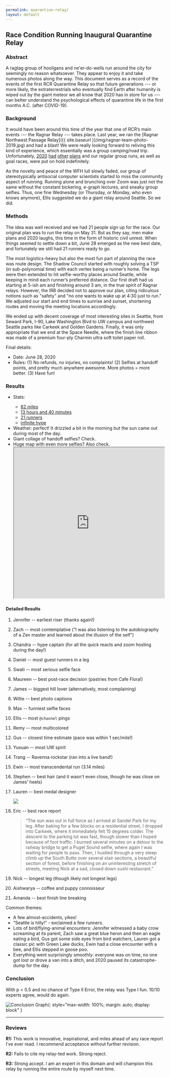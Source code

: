 ```yaml
---
permalink: quarantine-relay/
layout: default
---
```


## Race Condition Running Inaugural Quarantine Relay

### Abstract

A ragtag group of hooligans and ne'er-do-wells run around the city for seemingly
no reason whatsoever. They appear to enjoy it and take numerous photos along the
way. This document serves as a record of the events of the first RCR Quarantine
Relay so that future generations --- or more likely, the extraterrestrials who
eventually find Earth after humanity is wiped out by the giant meteor we all
know that 2020 has in store for us --- can better understand the psychological
effects of quarantine life in the first months A.C. (after COVID-19).


### Background

It would have been around this time of the year that one of RCR’s main events
--- the Ragnar Relay --- takes place. Last year, we ran the [Ragnar Northwest
Passage Relay]({{ site.baseurl }}/img/ragnar-team-photo-2019.jpg) and had a blast! We were really
looking forward to reliving this kind of experience, which essentially was a
group camping/road trip. Unfortunately,
[2020](https://twitter.com/NSLCpunk/status/1275822899279073280)
[had](https://i.redd.it/q7u3gx286m251.jpg)
[other](https://twitter.com/Number10cat/status/1262854593446391813)
[plans](https://twitter.com/JBomb11/status/1262421966582996992) and our regular
group runs, as well as goal races, were put on hold indefinitely.

As the novelty and peace of the WFH lull slowly faded, our group of
stereotypically antisocial computer scientists started to miss the community
aspect of running. Running alone and brunching over Zoom was just not the same
without the constant bickering, e-graph lectures, and sneaky group selfies.
Thus, one fine Wednesday (or Thursday, or Monday, who even knows anymore), Ellis
suggested we do a giant relay around Seattle. So we did.


### Methods

The idea was well received and we had 21 people sign up for the race. Our
original plan was to run the relay on May 31. But as they say, men make plans
and 2020 laughs, this time in the form of historic civil unrest. When things
seemed to settle down a bit, June 28 emerged as the new best date, and
fortunately we still had 21 runners ready to go.

The most logistics-heavy but also the most fun part of planning the race was
route design. The Shadow Council started with roughly solving a TSP (in
sub-polynomial time) with each vertex being a runner’s home. The legs were then
extended to hit selfie-worthy places around Seattle, while keeping in mind each
runner’s preferred distance. Our first draft had us starting at 5-ish am and
finishing around 3 am, in the true spirit of Ragnar relays. However, the IRB
decided not to approve our plan, citing ridiculous notions such as "safety" and
"no one wants to wake up at 4:30 just to run." We adjusted our start
and end times to sunrise and sunset, shortening routes and moving the meeting
locations accordingly.

We ended up with decent coverage of most interesting sites in Seattle, from
Seward Park, I-90, Lake Washington Blvd to UW campus and northwest Seattle parks
like Carkeek and Golden Gardens. Finally, it was only appropriate that we end at
the Space Needle, where the finish line ribbon was made of a premium four-ply
Charmin ultra soft toilet paper roll.

Final details:
- Date: June 28, 2020
- Rules: (1) No refunds, no injuries, no complaints! (2) Selfies at handoff
  points, and pretty much anywhere awesome. More photos = more better. (3) Have
  fun!

### Results

<ul>
<li>Stats: 
  <a href="https://docs.google.com/spreadsheets/d/1iEMbmWDeJbkWKeGAOKWLf4-v5O4iTGeA6mhXlM3NP10/edit?usp=sharing">
    <ul>
     <li>82 miles </li>
     <li>13 hours and 40 minutes</li>
     <li>21 runners</li>
     <li>infinite hype</li>
   </ul>
 </a></li>
<li> Weather: perfect! It drizzled a bit in the morning but the sun came out during most of the day.</li>
<li> 
  Giant collage of handoff selfies? Check.
    <masonry-image-gallery style="width:100%" base-url="{{ site.baseurl }}/img/quarantinerelay/" image-names="0|1|2|3|4|5|6|7|8|9|10|11|12|13|14|15|16|17|18|19|20|21" file-extension=".webp"></masonry-image-gallery>
</li>
<li>
  Huge map with even more selfies? Also check.
  <iframe src="https://www.google.com/maps/d/u/0/embed?mid=1ohLyASs4nkLM6Ys_Z5DScadah8NY-aG7" width="100%" height="480"></iframe>
</li>
</ul>

#### Detailed Results
1. Jennifer -- earliest riser (thanks again!)
2. Zach -- most contemplative (“I was also listening to the autobiography of a
   Zen master and learned about the illusion of the self”)
3. Chandra -- hype captain (for all the quick reacts and zoom hosting during the
   day!)
4. Daniel -- most guest runners in a leg
5. Swati  -- most serious selfie face
6. Maureen -- best post-race decision (pastries from Cafe Flora!) 
7. James -- biggest hill lover (alternatively, most complaining)
8. Willie -- best photo captions
9. Max -- funniest selfie faces
10.  Ellis -- most `@channel` pings
11.  Remy -- most multicolored
12.  Gus -- closest time estimate (pace was within 1 sec/mile!)
13.  Yuxuan -- most UW spirit
14.  Trang -- Ravenna rockstar (ran into a live band!)
15.  Ewin -- most transcendental run (3.14 miles)
16.  Stephen -- best hair (and it wasn't even close, though he was close on
     James' heels)
17.  Lauren -- best medal designer

     <img style="max-width: 100%; max-height: 200px; margin: auto; display: block;" src="/img/quarantine-relay-medal.png">
18.  Eric -- best race report 

     > “The sun was out in full force as I arrived at Sandel Park for my leg.
     > After baking for a few blocks on a residential street, I dropped into
     > Carkeek, where it immediately felt 15 degrees colder. The descent to the
     > parking lot was fast, though slower than I hoped because of foot traffic.
     > I burned several minutes on a detour to the railway bridge to get a Puget
     > Sound selfie, where again I was waiting for people to pass. Then, I
     > hustled through a very steep climb up the South Butte over several stair
     > sections, a beautiful section of forest, before finishing on an
     > uninteresting stretch of streets, meeting Nick at a sad, closed down
     > sushi restaurant.”

19.  Nick -- longest leg (though likely not longest legs)
20.  Aishwarya -- coffee and puppy connoisseur 
21.  Amanda -- best finish line breaking


Common themes:
- A few almost-accidents, yikes!
- “Seattle is hilly!” - exclaimed a few runners.
- Lots of bird/flying-animal encounters: Jennifer witnessed a baby crow
  screaming at its parent, Zach saw a great blue heron and then an eagle eating
  a bird, Gus got some side eyes from bird watchers, Lauren got a classic pic
  with Green Lake ducks, Ewin had a close encounter with a bee, and Ellis
  stepped in goose poo.
- Everything went surprisingly smoothly: everyone was on time, no one got lost
  or drove a van into a ditch, and 2020 paused its catastrophe-dump for the day.

### Conclusion

With p < 0.5 and no chance of Type II Error, the relay was Type I fun. 10/10
experts agree, would do again.


![Conclusion Graph](/img/quarantine-relay-zachgraph.png){: style="max-width: 100%; margin: auto; display: block" }

---

### Reviews
 
**R1:** This work is innovative, inspirational, and miles ahead of any race
        report I’ve ever read. I recommend acceptance without further revision.

**R2:** Fails to cite my relay-ted work. Strong reject.

**R3:** Strong accept. I am an expert in this domain and will champion this
        relay by running the entire route by myself next time.


<link rel="stylesheet" href="https://cdnjs.cloudflare.com/ajax/libs/photoswipe/5.4.2/photoswipe.min.css" integrity="sha512-LFWtdAXHQuwUGH9cImO9blA3a3GfQNkpF2uRlhaOpSbDevNyK1rmAjs13mtpjvWyi+flP7zYWboqY+8Mkd42xA==" crossorigin="anonymous" referrerpolicy="no-referrer" />

<script type="module">
    import { MasonryImageGallery } from "{{ site.baseurl }}/js/MasonryImageGallery.js";
</script>
